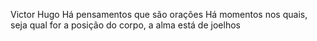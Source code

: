 Victor Hugo
Há pensamentos que são orações Há momentos nos quais, seja qual for a posição do corpo, a alma está de joelhos
